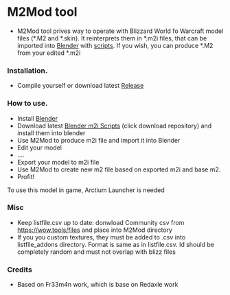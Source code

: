 # M2Mod tool #
* M2Mod tool prives way to operate with Blizzard World fo Warcraft model files (\*.M2 and \*.skin). It reinterprets them in \*.m2i files, that can be imported into [Blender](https://www.blender.org/) with [scripts](https://bitbucket.org/suncurio/blender-m2i-scripts/).
If you wish, you can produce \*.M2 from your edited \*.m2i

### Installation. ###
* Compile yourself or download latest [Release](https://bitbucket.org/suncurio/m2mod/downloads/)

### How to use. ###
* Install [Blender](https://www.blender.org/)
* Download latest [Blender m2i Scripts](https://bitbucket.org/suncurio/blender-m2i-scripts/downloads/) (click download repository) and install them into blender
* Use M2Mod to produce m2i file and import it into Blender
* Edit your model
* ....
* Export your model to m2i file
* Use M2Mod to create new m2 file based on exported m2i and base m2.
* Profit!

To use this model in game, Arctium Launcher is needed

### Misc
* Keep listfile.csv up to date: donwload Community csv from https://wow.tools/files and place into M2Mod directory
* If you you custom textures, they must be added to <your filename>.csv into listfile_addons directory. Format is same as in listfile.csv. Id should be completely random and must not overlap with blizz files

### Credits ###
* Based on Fr33m4n work, which is base on Redaxle work